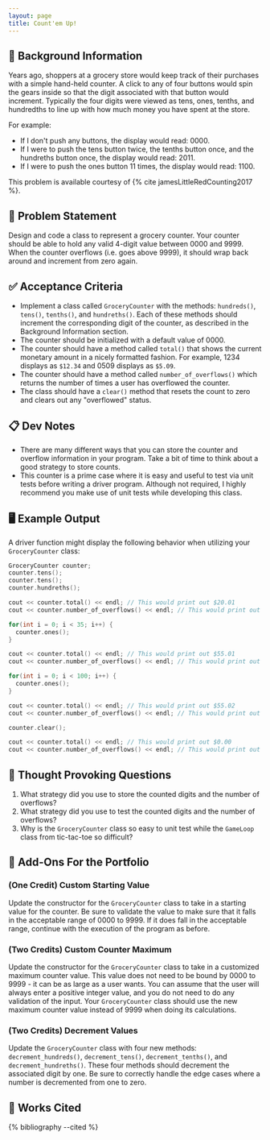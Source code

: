 ```yaml
---
layout: page
title: Count'em Up!
---
```


## 🔖 Background Information

Years ago, shoppers at a grocery store would keep track of their purchases with a simple hand-held counter. A click to any of four buttons would spin the gears inside so that the digit associated with that button would increment. Typically the four digits were viewed as tens, ones, tenths, and hundredths to line up with how much money you have spent at the store.

For example:

* If I don't push any buttons, the display would read: 0000.
* If I were to push the tens button twice, the tenths button once, and the hundreths button once, the display would read: 2011.
* If I were to push the ones button 11 times, the display would read: 1100.

This problem is available courtesy of {% cite jamesLittleRedCounting2017 %}.

## 🎯 Problem Statement

Design and code a class to represent a grocery counter. Your counter should be able to hold any valid 4-digit value between 0000 and 9999. When the counter overflows (i.e. goes above 9999), it should wrap back around and increment from zero again.

## ✅ Acceptance Criteria

* Implement a class called `GroceryCounter` with the methods: `hundreds()`, `tens()`, `tenths()`, and `hundreths()`. Each of these methods should increment the corresponding digit of the counter, as described in the  Background Information section.
* The counter should be initialized with a default value of 0000.
* The counter should have a method called `total()` that shows the current monetary amount in a nicely formatted fashion. For example, 1234 displays as `$12.34` and 0509 displays as `$5.09`.
* The counter should have a method called `number_of_overflows()` which returns the number of times a user has overflowed the counter.
* The class should have a `clear()` method that resets the count to zero and clears out any "overflowed" status.

## 📋 Dev Notes

* There are many different ways that you can store the counter and overflow information in your program. Take a bit of time to think about a good strategy to store counts.
* This counter is a prime case where it is easy and useful to test via unit tests before writing a driver program. Although not required, I highly recommend you make use of unit tests while developing this class.

## 🖥️ Example Output

A driver function might display the following behavior when utilizing your `GroceryCounter` class:

```cpp
GroceryCounter counter;
counter.tens();
counter.tens();
counter.hundreths();

cout << counter.total() << endl; // This would print out $20.01
cout << counter.number_of_overflows() << endl; // This would print out 0

for(int i = 0; i < 35; i++) {
  counter.ones();
}

cout << counter.total() << endl; // This would print out $55.01
cout << counter.number_of_overflows() << endl; // This would print out 0

for(int i = 0; i < 100; i++) {
  counter.ones();
}

cout << counter.total() << endl; // This would print out $55.02
cout << counter.number_of_overflows() << endl; // This would print out 1

counter.clear();

cout << counter.total() << endl; // This would print out $0.00
cout << counter.number_of_overflows() << endl; // This would print out 0
```

## 📝 Thought Provoking Questions

1. What strategy did you use to store the counted digits and the number of overflows?
2. What strategy did you use to test the counted digits and the number of overflows?
3. Why is the `GroceryCounter` class so easy to unit test while the `GameLoop` class from tic-tac-toe so difficult?

## 💼 Add-Ons For the Portfolio

### (One Credit) Custom Starting Value

Update the constructor for the `GroceryCounter` class to take in a starting value for the counter. Be sure to validate the value to make sure that it falls in the acceptable range of 0000 to 9999. If it does fall in the acceptable range, continue with the execution of the program as before.

### (Two Credits) Custom Counter Maximum

Update the constructor for the `GroceryCounter` class to take in a customized maximum counter value. This value does not need to be bound by 0000 to 9999 - it can be as large as a user wants. You can assume that the user will always enter a positive integer value, and you do not need to do any validation of the input. Your `GroceryCounter` class should use the new maximum counter value instead of 9999 when doing its calculations.

### (Two Credits) Decrement Values

Update the `GroceryCounter` class with four new methods: `decrement_hundreds()`, `decrement_tens()`, `decrement_tenths()`, and `decrement_hundreths()`. These four methods should decrement the associated digit by one. Be sure to correctly handle the edge cases where a number is decremented from one to zero.

## 📘 Works Cited

{% bibliography --cited %}
